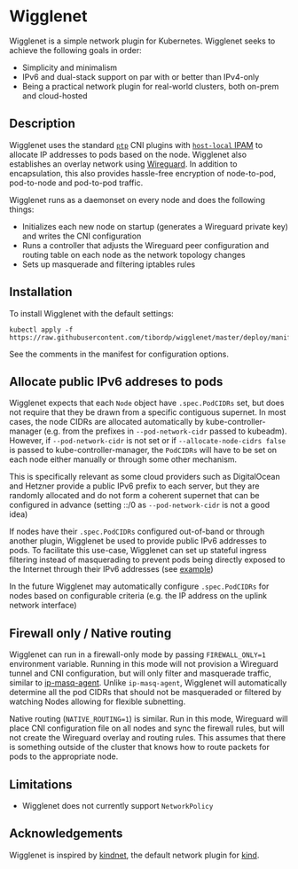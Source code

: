 # Wigglenet

Wigglenet is a simple network plugin for Kubernetes. Wigglenet seeks to achieve the following goals in order:

- Simplicity and minimalism
- IPv6 and dual-stack support on par with or better than IPv4-only
- Being a practical network plugin for real-world clusters, both on-prem and cloud-hosted

## Description

Wigglenet uses the standard [`ptp`](https://www.cni.dev/plugins/current/main/ptp/) CNI plugins with [`host-local` IPAM](https://www.cni.dev/plugins/current/ipam/host-local/) to allocate IP addresses to pods based on the node. Wigglenet also establishes an overlay network using [Wireguard](https://www.wireguard.com/). In addition to encapsulation, this also provides hassle-free encryption of node-to-pod, pod-to-node and pod-to-pod traffic.

Wigglenet runs as a daemonset on every node and does the following things:
- Initializes each new node on startup (generates a Wireguard private key) and writes the CNI configuration
- Runs a controller that adjusts the Wireguard peer configuration and routing table on each node as the network topology changes
- Sets up masquerade and filtering iptables rules 

## Installation

To install Wigglenet with the default settings:

```shell
kubectl apply -f https://raw.githubusercontent.com/tibordp/wigglenet/master/deploy/manifest.yaml
```

See the comments in the manifest for configuration options.

## Allocate public IPv6 addreses to pods

Wigglenet expects that each `Node` object have `.spec.PodCIDRs` set, but does not require that they be drawn from a specific contiguous supernet. In most cases, the node CIDRs are allocated automatically by kube-controller-manager (e.g. from the prefixes in `--pod-network-cidr` passed to kubeadm). However, if `--pod-network-cidr` is not set or if `--allocate-node-cidrs false` is passed to kube-controller-manager, the `PodCIDRs` will have to be set on each node either manually or through some other mechanism.

This is specifically relevant as some cloud providers such as DigitalOcean and Hetzner provide a public IPv6 prefix to each server, but they are randomly allocated and do not form a coherent supernet that can be configured in advance (setting ::/0 as `--pod-network-cidr` is not a good idea) 
 
If nodes have their `.spec.PodCIDRs` configured out-of-band or through another plugin, Wigglenet be used to provide public IPv6 addresses to pods. To facilitate this use-case, Wigglenet can set up stateful ingress filtering instead of masquerading to prevent pods being directly exposed to the Internet through their IPv6 addresses (see [example](./deploy/manifest_public_ipv6.yaml))

In the future Wigglenet may automatically configure `.spec.PodCIDRs` for nodes based on configurable criteria (e.g. the IP address on the uplink network interface)

## Firewall only / Native routing

Wigglenet can run in a firewall-only mode by passing `FIREWALL_ONLY=1` environment variable. Running in this mode will not provision a Wireguard tunnel and CNI configuration, but will only filter and masquerade traffic, similar to [ip-masq-agent](https://github.com/kubernetes-sigs/ip-masq-agent). Unlike `ip-masq-agent`, Wigglenet will automatically determine all the pod CIDRs that should not be masqueraded or filtered by watching Nodes allowing for flexible subnetting.

Native routing (`NATIVE_ROUTING=1`) is similar. Run in this mode, Wireguard will place CNI configuration file on all nodes and sync the firewall rules, but will not create the Wireguard overlay and routing rules. This assumes that there is something outside of the cluster that knows how to route packets for pods to the appropriate node.

## Limitations

- Wigglenet does not currently support `NetworkPolicy`

## Acknowledgements

Wigglenet is inspired by [kindnet](https://github.com/kubernetes-sigs/kind/tree/main/images/kindnetd), the default network plugin for [kind](https://kind.sigs.k8s.io/).
